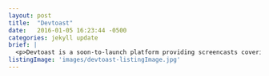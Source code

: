 ```yaml
---
layout: post
title:  "Devtoast"
date:   2016-01-05 16:23:44 -0500
categories: jekyll update
brief: |
  <p>Devtoast is a soon-to-launch platform providing screencasts covering various topics to help junior developers level up their skills. These screencasts will focus on techniques, theory, and tooling.</p>
listingImage: 'images/devtoast-listingImage.jpg'
---
```


